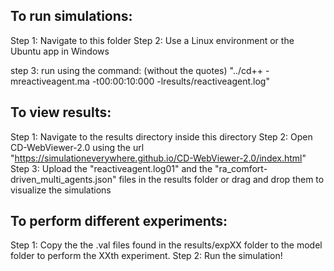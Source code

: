 To run simulations:
-------------------
Step 1: Navigate to this folder
Step 2: Use a Linux environment or the Ubuntu app in Windows

step 3: run using the command: (without the quotes)
			"../cd++ -mreactiveagent.ma -t00:00:10:000 -lresults/reactiveagent.log"


To view results:
----------------
Step 1: Navigate to the results directory inside this directory
Step 2: Open CD-WebViewer-2.0 using the url 
			"https://simulationeverywhere.github.io/CD-WebViewer-2.0/index.html"
Step 3: Upload the "reactiveagent.log01" and the "ra_comfort-driven_multi_agents.json" 
		files in the results folder or drag and drop them to visualize the simulations

To perform different experiments:
---------------------------------
Step 1: Copy the the .val files found in the results/expXX folder to the model folder 
		to perform the XXth experiment.
Step 2: Run the simulation!

